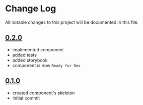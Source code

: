# Change Log

All notable changes to this project will be documented in this file.

## [0.2.0](https://github.com/code-dot-org/code-dot-org/pull/61560)

* implemented component
* added tests
* added storybook
* component is now ```Ready for Dev```


## [0.1.0](https://github.com/code-dot-org/code-dot-org/pull/61143)

* created component's skeleton
* Initial commit
